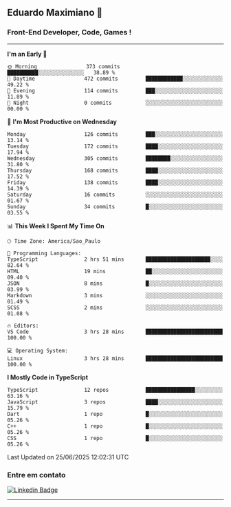 ## Eduardo Maximiano 👋

### Front-End Developer, Code, Games !

---

<!--START_SECTION:waka-->
**I'm an Early 🐤** 

```text
🌞 Morning                373 commits         ██████████░░░░░░░░░░░░░░░   38.89 % 
🌆 Daytime                472 commits         ████████████░░░░░░░░░░░░░   49.22 % 
🌃 Evening                114 commits         ███░░░░░░░░░░░░░░░░░░░░░░   11.89 % 
🌙 Night                  0 commits           ░░░░░░░░░░░░░░░░░░░░░░░░░   00.00 % 
```
📅 **I'm Most Productive on Wednesday** 

```text
Monday                   126 commits         ███░░░░░░░░░░░░░░░░░░░░░░   13.14 % 
Tuesday                  172 commits         ████░░░░░░░░░░░░░░░░░░░░░   17.94 % 
Wednesday                305 commits         ████████░░░░░░░░░░░░░░░░░   31.80 % 
Thursday                 168 commits         ████░░░░░░░░░░░░░░░░░░░░░   17.52 % 
Friday                   138 commits         ████░░░░░░░░░░░░░░░░░░░░░   14.39 % 
Saturday                 16 commits          ░░░░░░░░░░░░░░░░░░░░░░░░░   01.67 % 
Sunday                   34 commits          █░░░░░░░░░░░░░░░░░░░░░░░░   03.55 % 
```


📊 **This Week I Spent My Time On** 

```text
🕑︎ Time Zone: America/Sao_Paulo

💬 Programming Languages: 
TypeScript               2 hrs 51 mins       █████████████████████░░░░   82.64 % 
HTML                     19 mins             ██░░░░░░░░░░░░░░░░░░░░░░░   09.40 % 
JSON                     8 mins              █░░░░░░░░░░░░░░░░░░░░░░░░   03.99 % 
Markdown                 3 mins              ░░░░░░░░░░░░░░░░░░░░░░░░░   01.49 % 
SCSS                     2 mins              ░░░░░░░░░░░░░░░░░░░░░░░░░   01.08 % 

🔥 Editors: 
VS Code                  3 hrs 28 mins       █████████████████████████   100.00 % 

💻 Operating System: 
Linux                    3 hrs 28 mins       █████████████████████████   100.00 % 
```

**I Mostly Code in TypeScript** 

```text
TypeScript               12 repos            ████████████████░░░░░░░░░   63.16 % 
JavaScript               3 repos             ████░░░░░░░░░░░░░░░░░░░░░   15.79 % 
Dart                     1 repo              █░░░░░░░░░░░░░░░░░░░░░░░░   05.26 % 
C++                      1 repo              █░░░░░░░░░░░░░░░░░░░░░░░░   05.26 % 
CSS                      1 repo              █░░░░░░░░░░░░░░░░░░░░░░░░   05.26 % 
```




 Last Updated on 25/06/2025 12:02:31 UTC
<!--END_SECTION:waka-->

### Entre em contato

[![Linkedin Badge](https://img.shields.io/badge/-Eduardo_Maximiano-0077B5?style=flat-square&logo=Linkedin&logoColor=white&link=https://www.linkedin.com/in/maximiano-eduardo)](https://www.linkedin.com/in/maximiano-eduardo)

---

